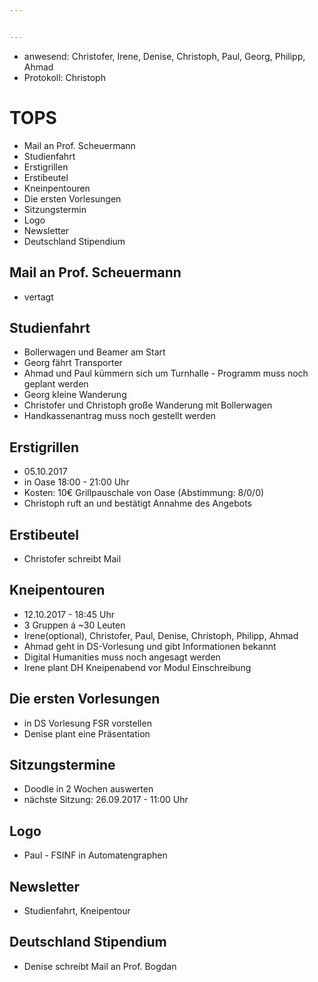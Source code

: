 ```yaml
---


---
```


* anwesend: Christofer, Irene, Denise, Christoph, Paul, Georg, Philipp, Ahmad
* Protokoll: Christoph


# TOPS

* Mail an Prof. Scheuermann
* Studienfahrt
* Erstigrillen
* Erstibeutel
* Kneinpentouren
* Die ersten Vorlesungen
* Sitzungstermin
* Logo
* Newsletter
* Deutschland Stipendium


## Mail an Prof. Scheuermann

* vertagt


## Studienfahrt

* Bollerwagen und Beamer am Start
* Georg fährt Transporter
* Ahmad und Paul kümmern sich um Turnhalle - Programm muss noch geplant werden
* Georg kleine Wanderung
* Christofer und Christoph große Wanderung mit Bollerwagen 
* Handkassenantrag muss noch gestellt werden


## Erstigrillen

* 05.10.2017
* in Oase 18:00 - 21:00 Uhr
* Kosten: 10€ Grillpauschale von Oase (Abstimmung: 8/0/0)
* Christoph ruft an und bestätigt Annahme des Angebots


## Erstibeutel

* Christofer schreibt Mail 


## Kneipentouren

* 12.10.2017 - 18:45 Uhr
* 3 Gruppen á ~30 Leuten
* Irene(optional), Christofer, Paul, Denise, Christoph, Philipp, Ahmad 
* Ahmad geht in DS-Vorlesung und gibt Informationen bekannt
* Digital Humanities muss noch angesagt werden
* Irene plant DH Kneipenabend vor Modul Einschreibung


## Die ersten Vorlesungen

* in DS Vorlesung FSR vorstellen 
* Denise plant eine Präsentation  


## Sitzungstermine

* Doodle in 2 Wochen auswerten
* nächste Sitzung: 26.09.2017  - 11:00 Uhr


## Logo

* Paul - FSINF in Automatengraphen


## Newsletter

* Studienfahrt, Kneipentour



## Deutschland Stipendium

* Denise schreibt Mail an Prof. Bogdan

